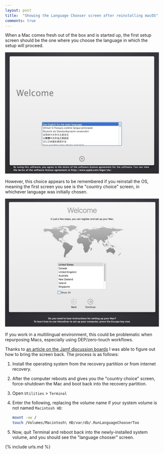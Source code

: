 ```yaml
---
layout: post
title:  "Showing the Language Chooser screen after reinstalling macOS"
comments: true
---
```


When a Mac comes fresh out of the box and is started up, the first setup screen should be the one where you choose the language in which the setup will proceed.

![img-1]

However, this choice appears to be remembered if you reinstall the OS, meaning the first screen you see is the "country choice" screen, in whichever language was initially chosen.

![img-2]

If you work in a multilingual environment, this could be problematic when repurposing Macs, especially using DEP/zero-touch workflows.

Thanks to [an article on the Jamf discussion boards][1] I was able to figure out how to bring the screen back. The process is as follows:

1. Install the operating system from the recovery partition or from internet recovery.
2. After the computer reboots and gives you the "country choice" screen, force-shutdown the Mac and boot back into the recovery partition.
3. Open `Utilities` > `Terminal`
4. Enter the following, replacing the volume name if your system volume is not named `Macintosh HD`:

    ```bash
    mount -uw /
    touch /Volumes/Macintosh\ HD/var/db/.RunLanguageChooserToo
    ```

5. Now, quit Terminal and reboot back into the newly-installed system volume, and you should see the "language chooser" screen.

[1]: https://www.jamf.com/jamf-nation/discussions/7217/making-language-chooser-run-at-first-boot
[img-1]: /assets/images/mac-install-start.jpg
[img-2]: /assets/images/mac-install-welcome.jpg

{% include urls.md %}
